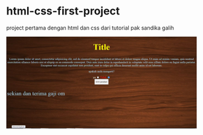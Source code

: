 # html-css-first-project
project pertama dengan html dan css dari tutorial pak sandika galih
<p align="center">
  <img src="result1.JPG">
 </p>

  




